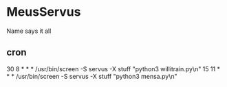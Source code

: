 # MeusServus
Name says it all

## cron

30 8 * * * /usr/bin/screen -S servus -X stuff "python3 willitrain.py\n"
15 11 * * * /usr/bin/screen -S servus -X stuff "python3 mensa.py\n"
